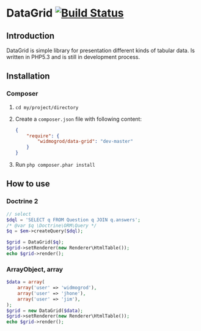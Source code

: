 # DataGrid [![Build Status](https://secure.travis-ci.org/widmogrod/data-grid.png?branch=master)](https://travis-ci.org/widmogrod/data-grid)
## Introduction

DataGrid is simple library for presentation different kinds of tabular data.
Is written in PHP5.3 and is still in development process.

## Installation
### Composer

  1. `cd my/project/directory`
  2. Create a `composer.json` file with following content:

     ```json
     {
         "require": {
             "widmogrod/data-grid": "dev-master"
         }
     }
     ```
  3. Run `php composer.phar install`


## How to use
### Doctrine 2

```php
// select
$dql = 'SELECT q FROM Question q JOIN q.answers';
/* @var $q \Doctrine\ORM\Query */
$q = $em->createQuery($dql);

$grid = DataGrid($q);
$grid->setRenderer(new Renderer\HtmlTable());
echo $grid->render();
```

### ArrayObject, array

```php
$data = array(
    array('user' => 'widmogrod'),
    array('user' => 'jhone'),
    array('user' => 'jim'),
);
$grid = new DataGrid($data);
$grid->setRenderer(new Renderer\HtmlTable());
echo $grid->render();
```
